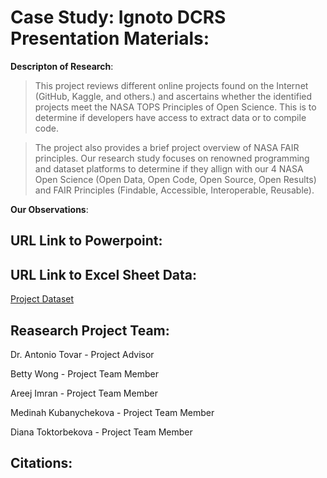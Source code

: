 # Case Study: Ignoto DCRS Presentation Materials: 

**Descripton of Research**: 

> This project reviews different online projects found on the Internet (GitHub, Kaggle, and others.) and ascertains whether the identified projects meet the NASA TOPS Principles of Open Science. This is to determine if developers have access to extract data or to compile code. 

> The project also provides a brief project overview of NASA FAIR principles. 
Our research study focuses on renowned programming and dataset platforms to determine if they allign with our 4 NASA Open Science (Open Data, Open Code, Open Source, Open Results) and FAIR Principles (Findable, Accessible, Interoperable, Reusable).  


**Our Observations**: 


## URL Link to Powerpoint: 

## URL Link to Excel Sheet Data: 
[Project Dataset](https://docs.google.com/spreadsheets/d/1O1nlu68Dc1im27d3agRsesjjbSISr_olw8vQcwFQpig/edit?usp=sharing)

## Reasearch Project Team: 
 
Dr. Antonio Tovar - Project Advisor

Betty Wong - Project Team Member 

Areej Imran - Project Team Member

Medinah Kubanychekova - Project Team Member

Diana Toktorbekova - Project Team Member

## Citations:
